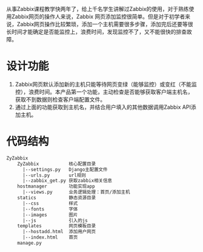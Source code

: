 从事Zabbix课程教学快两年了，给上千名学生讲解过Zabbix的使用，对于熟练使用Zabbix网页的操作人来说，Zabbix
网页添加监控很简单。但是对于初学者来说，Zabbix网页操作比较繁琐，添加一个主机需要很多步骤，添加完后还要等很长时间才能确定是否能监控上，浪费时间，发现监控不了，又不能很快的排查故障。

# 设计功能
1. Zabbix网页默认添加新的主机只能等待网页变绿（能够监控）或变红（不能监控），浪费时间。本产品第一个功能，主动检查是否能够获取客户端主机名，获取不到数据则检查客户端配置文件。
2. 通过上面的功能获取到主机名，并结合用户填入的其他数据调用Zabbix API添加主机。

# 代码结构

```html
ZyZabbix
	ZyZabbix           核心配置目录
	  |--settings.py   Django主配置文件
	  |--urls.py       url规则
	  |--zabbix_get.py 获取zabbix相关信息
	hostmanager        功能实现app
	  |--views.py      业务逻辑处理：首页/添加主机
	statics            静态资源目录
	  |--css           样式
	  |--fonts         字体
	  |--images        图片
	  |--js            引入的js
	templates          网页模板目录
	  |--hostadd.html  添加用户网页
	  |--index.html    首页
	manage.py
```